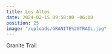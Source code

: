 ```yaml
---
title: Los Altos
date: 2024-02-15 09:58:00 -06:00
position: 25
image: "/uploads/GRANITE%20TRAIL.jpg"
---
```


Granite Trail
